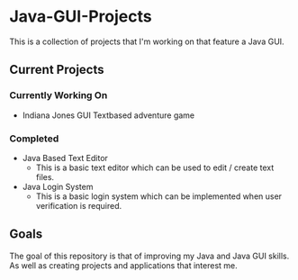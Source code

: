 # Java-GUI-Projects

This is a collection of projects that I'm working on that feature a Java GUI.

## Current Projects
### Currently Working On
- Indiana Jones GUI Textbased adventure game

### Completed
- Java Based Text Editor
  - This is a basic text editor which can be used to edit / create text files.
- Java Login System
  - This is a basic login system which can be implemented when user verification is required. 

## Goals
The goal of this repository is that of improving my Java and Java GUI skills. As well as creating projects and applications that interest me. 
